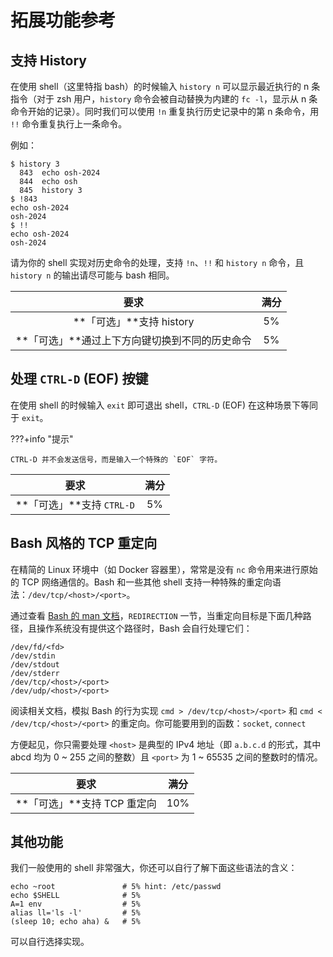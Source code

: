 # 拓展功能参考

## 支持 History

在使用 shell（这里特指 bash）的时候输入 `history n` 可以显示最近执行的 n 条指令（对于 zsh 用户，`history` 命令会被自动替换为内建的 `fc -l`，显示从 n 条命令开始的记录）。同时我们可以使用 `!n` 重复执行历史记录中的第 n 条命令，用 `!!` 命令重复执行上一条命令。

例如：

```shell
$ history 3
  843  echo osh-2024
  844  echo osh
  845  history 3
$ !843
echo osh-2024
osh-2024
$ !!
echo osh-2024
osh-2024
```

请为你的 shell 实现对历史命令的处理，支持 `!n`、`!!` 和 `history n` 命令，且 `history n` 的输出请尽可能与 bash 相同。

|                      要求                      | 满分 |
| :--------------------------------------------: | :--: |
|            **「可选」**支持 history            |  5%  |
| **「可选」**通过上下方向键切换到不同的历史命令 |  5%  |

## 处理 `CTRL-D` (EOF) 按键

在使用 shell 的时候输入 `exit` 即可退出 shell，`CTRL-D` (EOF) 在这种场景下等同于 `exit`。

???+info "提示"

    CTRL-D 并不会发送信号，而是输入一个特殊的 `EOF` 字符。

|           要求            | 满分 |
| :-----------------------: | :--: |
| **「可选」**支持 `CTRL-D` |  5%  |

## Bash 风格的 TCP 重定向

在精简的 Linux 环境中（如 Docker 容器里），常常是没有 `nc` 命令用来进行原始的 TCP 网络通信的。Bash 和一些其他 shell 支持一种特殊的重定向语法：`/dev/tcp/<host>/<port>`。

通过查看 [Bash 的 man 文档][bash.1]，`REDIRECTION` 一节，当重定向目标是下面几种路径，且操作系统没有提供这个路径时，Bash 会自行处理它们：

```text
/dev/fd/<fd>
/dev/stdin
/dev/stdout
/dev/stderr
/dev/tcp/<host>/<port>
/dev/udp/<host>/<port>
```

阅读相关文档，模拟 Bash 的行为实现 `cmd > /dev/tcp/<host>/<port>` 和 `cmd < /dev/tcp/<host>/<port>` 的重定向。你可能要用到的函数：`socket`, `connect`

方便起见，你只需要处理 `<host>` 是典型的 IPv4 地址（即 `a.b.c.d` 的形式，其中 abcd 均为 0 ~ 255 之间的整数）且 `<port>` 为 1 ~ 65535 之间的整数时的情况。

|            要求             | 满分 |
| :-------------------------: | :--: |
| **「可选」**支持 TCP 重定向 | 10%  |

[bash.1]: https://linux.die.net/man/1/bash

## 其他功能

我们一般使用的 shell 非常强大，你还可以自行了解下面这些语法的含义：

```shell
echo ~root               # 5% hint: /etc/passwd
echo $SHELL              # 5%
A=1 env                  # 5%
alias ll='ls -l'         # 5%
(sleep 10; echo aha) &   # 5%
```

可以自行选择实现。